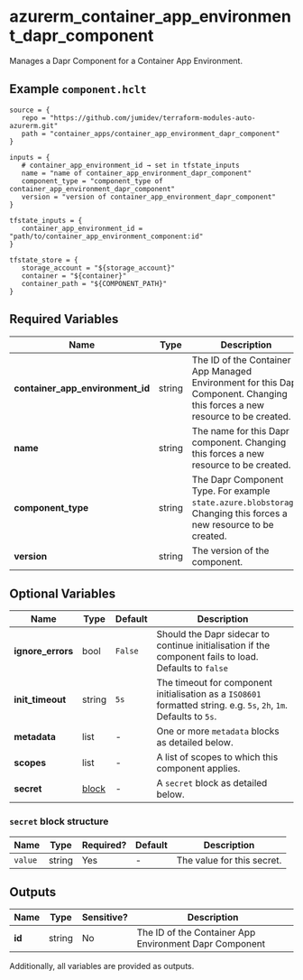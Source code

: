 # azurerm_container_app_environment_dapr_component

Manages a Dapr Component for a Container App Environment.

## Example `component.hclt`

```hcl
source = {
   repo = "https://github.com/jumidev/terraform-modules-auto-azurerm.git" 
   path = "container_apps/container_app_environment_dapr_component" 
}

inputs = {
   # container_app_environment_id → set in tfstate_inputs
   name = "name of container_app_environment_dapr_component" 
   component_type = "component_type of container_app_environment_dapr_component" 
   version = "version of container_app_environment_dapr_component" 
}

tfstate_inputs = {
   container_app_environment_id = "path/to/container_app_environment_component:id" 
}

tfstate_store = {
   storage_account = "${storage_account}" 
   container = "${container}" 
   container_path = "${COMPONENT_PATH}" 
}

```

## Required Variables

| Name | Type |  Description |
| ---- | --------- |  ----------- |
| **container_app_environment_id** | string |  The ID of the Container App Managed Environment for this Dapr Component. Changing this forces a new resource to be created. | 
| **name** | string |  The name for this Dapr component. Changing this forces a new resource to be created. | 
| **component_type** | string |  The Dapr Component Type. For example `state.azure.blobstorage`. Changing this forces a new resource to be created. | 
| **version** | string |  The version of the component. | 

## Optional Variables

| Name | Type |  Default  |  Description |
| ---- | --------- |  ----------- | ----------- |
| **ignore_errors** | bool |  `False`  |  Should the Dapr sidecar to continue initialisation if the component fails to load. Defaults to `false` | 
| **init_timeout** | string |  `5s`  |  The timeout for component initialisation as a `ISO8601` formatted string. e.g. `5s`, `2h`, `1m`. Defaults to `5s`. | 
| **metadata** | list |  -  |  One or more `metadata` blocks as detailed below. | 
| **scopes** | list |  -  |  A list of scopes to which this component applies. | 
| **secret** | [block](#secret-block-structure) |  -  |  A `secret` block as detailed below. | 

### `secret` block structure

| Name | Type | Required? | Default | Description |
| ---- | ---- | --------- | ------- | ----------- |
| `value` | string | Yes | - | The value for this secret. |



## Outputs

| Name | Type | Sensitive? | Description |
| ---- | ---- | --------- | --------- |
| **id** | string | No  | The ID of the Container App Environment Dapr Component | 

Additionally, all variables are provided as outputs.
